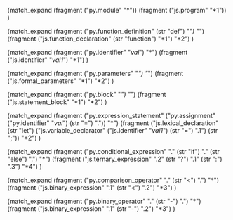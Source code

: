(match_expand
  (fragment ("py.module" "*"))
  (fragment ("js.program" "*1"))
)

(match_expand
  (fragment ("py.function_definition" (str "def") "*") "*")
  (fragment ("js.function_declaration" (str "function") "*1") "*2")
)

(match_expand
  (fragment ("py.identifier" "_val_") "*")
  (fragment ("js.identifier" "_val1_") "*1")
)

(match_expand
  (fragment ("py.parameters" "*") "*")
  (fragment ("js.formal_parameters" "*1") "*2")
)

(match_expand
  (fragment ("py.block" "*") "*")
  (fragment ("js.statement_block" "*1") "*2")
)

(match_expand
  (fragment ("py.expression_statement" ("py.assignment" ("py.identifier" "_val_") (str "=") ".")) "*")
  (fragment ("js.lexical_declaration" (str "let") ("js.variable_declarator" ("js.identifier" "_val1_") (str "=") ".1") (str ";")) "*2")
)

(match_expand
  (fragment ("py.conditional_expression" "." (str "if") "." (str "else") ".") "*")
  (fragment ("js.ternary_expression" ".2" (str "?") ".1" (str ":") ".3") "*4")
)

(match_expand
  (fragment ("py.comparison_operator" "." (str "<") ".") "*")
  (fragment ("js.binary_expression" ".1" (str "<") ".2") "*3")
)

(match_expand
  (fragment ("py.binary_operator" "." (str "-") ".") "*")
  (fragment ("js.binary_expression" ".1" (str "-") ".2") "*3")
)
